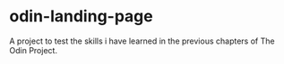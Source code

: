 # odin-landing-page
A project to test the skills i have learned in the previous chapters of The Odin Project.